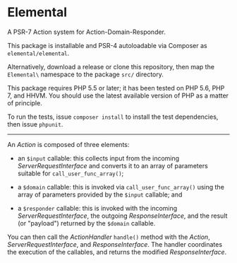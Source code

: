 # Elemental

A PSR-7 Action system for Action-Domain-Responder.

This package is installable and PSR-4 autoloadable via Composer as `elemental/elemental`.

Alternatively, download a release or clone this repository, then map the `Elemental\` namespace to the package `src/` directory.

This package requires PHP 5.5 or later; it has been tested on PHP 5.6, PHP 7, and HHVM. You should use the latest available version of PHP as a matter of principle.

To run the tests, issue `composer install` to install the test dependencies, then issue `phpunit`.

* * *

An _Action_ is composed of three elements:

- an `$input` callable: this collects input from the incoming _ServerRequestInterface_ and converts it to an array of parameters suitable for `call_user_func_array()`;

- a `$domain` callable: this is invoked via `call_user_func_array()` using the array of parameters provided by the `$input` callable; and

- a `$responder` callable: this is invoked with the incoming _ServerRequestInterface_, the outgoing _ResponseInterface_, and the result (or "payload") returned by the `$domain` callable.

You can then call the _ActionHandler_ `handle()` method with the _Action_, _ServerRequestInterface_, and _ResponseInterface_. The handler coordinates the execution of the callables, and returns the modified _ResponseInterface_.

